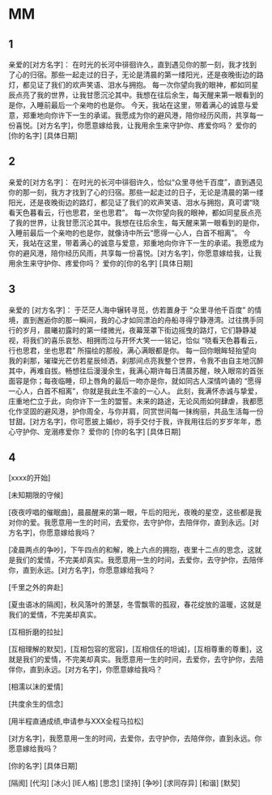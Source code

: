 # MM

## 1

亲爱的[对方名字]：
在时光的长河中徘徊许久，直到遇见你的那一刻，我才找到了心的归宿。那些一起走过的日子，无论是清晨的第一缕阳光，还是夜晚街边的路灯，都见证了我们的欢声笑语、泪水与拥抱。
每一次你望向我的眼神，都如同星辰点亮了我的世界，让我甘愿沉沦其中。我想在往后余生，每天醒来第一眼看到的是你，入睡前最后一个亲吻的也是你。
今天，我站在这里，带着满心的诚意与爱意，郑重地向你许下一生的承诺。我愿成为你的避风港，陪你经历风雨，共享每一份喜悦。[对方名字]，你愿意嫁给我，让我用余生来守护你、疼爱你吗？
爱你的[你的名字]
[具体日期]

## 2

亲爱的[对方名字]：
在时光的长河中徘徊许久，恰似“众里寻他千百度”，直到遇见你的那一刻，我方才找到了心的归宿。那些一起走过的日子，无论是清晨的第一缕阳光，还是夜晚街边的路灯，都见证了我们的欢声笑语、泪水与拥抱，真可谓“晓看天色暮看云，行也思君，坐也思君”。
每一次你望向我的眼神，都如同星辰点亮了我的世界，让我甘愿沉沦其中。我想在往后余生，每天醒来第一眼看到的是你，入睡前最后一个亲吻的也是你，就像诗中所云“愿得一心人，白首不相离”。
今天，我站在这里，带着满心的诚意与爱意，郑重地向你许下一生的承诺。我愿成为你的避风港，陪你经历风雨，共享每一份喜悦。[对方名字]，你愿意嫁给我，让我用余生来守护你、疼爱你吗？
爱你的[你的名字]
[具体日期]

## 3

亲爱的 [对方名字]：
于茫茫人海中辗转寻觅，仿若置身于 “众里寻他千百度” 的情境，直到邂逅你的那一瞬间，我的心才如同漂泊的舟船寻得宁静港湾。过往携手同行的岁月，晨曦初露时的第一缕微光，夜幕笼罩下街边摇曳的路灯，它们静静凝视，将我们的喜乐哀愁、相拥而泣与开怀大笑一一铭记，恰似 “晓看天色暮看云，行也思君，坐也思君” 所描绘的那般，满心满眼都是你。
每一回你眼眸轻抬望向我的刹那，璀璨光芒仿若星辰倾洒，刹那间点亮我整个世界，令我不由自主地沉醉其中，再难自拔。畅想往后漫漫余生，我满心期许每日清晨苏醒，映入眼帘的首张面容是你；每夜临睡，印上唇角的最后一吻亦是你，就如同古人深情吟诵的 “愿得一心人，白首不相离”，你就是我此生不渝的一心人。
此刻，我满怀赤诚与挚爱，庄重地伫立于此，向你许下一生的盟誓。未来的路途，无论风雨如何肆虐，我都愿化作坚固的避风港，护你周全，与你并肩，同赏世间每一抹绚丽，共品生活每一份甘甜。[对方名字]，你可愿披上婚纱，将手交付于我，许我用往后的岁岁年年，悉心守护你、宠溺疼爱你？
爱你的 [你的名字]
[具体日期]

## 4

[xxxx的开始]

[未知期限的守候]

[夜夜哼唱的催眠曲]，晨晨醒来的第一眼，午后的阳光，夜晚的星空，这些都是我对你的爱。我愿意用一生的时间，去爱你，去守护你，去陪伴你，直到永远。[对方名字]，你愿意嫁给我吗？

[凌晨两点的争吵]，下午四点的和解，晚上六点的拥抱，夜里十二点的思念，这就是我们的爱情，不完美却真实。我愿意用一生的时间，去爱你，去守护你，去陪伴你，直到永远。[对方名字]，你愿意嫁给我吗？

[千里之外的奔赴]

[夏虫语冰的隔阂]，秋风落叶的萧瑟，冬雪飘零的孤寂，春花绽放的温暖，这就是我们的爱情，不完美却真实。

[互相折磨的拉扯]

[互相理解的默契]，[互相包容的宽容]，[互相信任的坦诚]，[互相尊重的尊重]，这就是我们的爱情，不完美却真实。我愿意用一生的时间，去爱你，去守护你，去陪伴你，直到永远。[对方名字]，你愿意嫁给我吗？

[相濡以沫的爱情]

[共度余生的信念]

[用半程直通成绩,申请参与XXX全程马拉松]

[对方名字]，我愿意用一生的时间，去爱你，去守护你，去陪伴你，直到永远。你愿意嫁给我吗？

[你的名字]
[具体日期]

[隔阂] [代沟] [冰火] [IE人格] [思念] [坚持] [争吵] [求同存异] [和谐] [默契]
